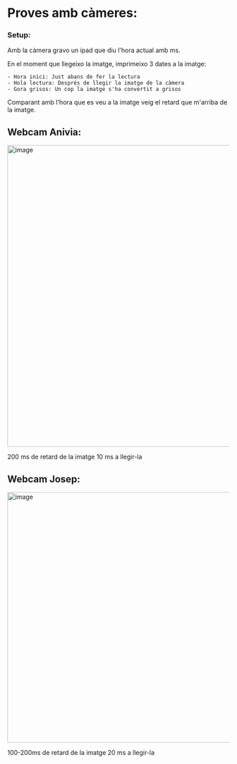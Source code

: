 # Proves amb càmeres:

### Setup: 
  Amb la càmera gravo un ipad que diu l'hora actual amb ms. 
  
  En el moment que llegeixo la imatge, imprimeixo 3 dates a la imatge:
  
    - Hora inici: Just abans de fer la lectura
    - Hola lectura: Després de llegir la imatge de la càmera
    - Gora grisos: Un cop la imatge s'ha convertit a grisos
    
  Comparant amb l'hora que es veu a la imatge veig el retard que m'arriba de la imatge.

## Webcam Anivia:
<img width="684" alt="image" src="https://github.com/user-attachments/assets/744c3319-1644-4fac-bf17-e5cfceabf983">

200 ms de retard de la imatge
10 ms a llegir-la


## Webcam Josep:
<img width="568" alt="image" src="https://github.com/user-attachments/assets/bb8efe85-f10f-4ae4-b4f7-4e1e2606a141">

100-200ms de retard de la imatge
20 ms a llegir-la

